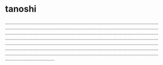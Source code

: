 # tanoshi

............................................................................................................................................................................................................................................................................................................................................................................................................................................................................................................................................................................................................................................................................................................................................................................................................................................................................................................................................